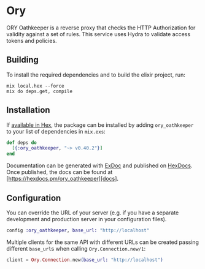 # Ory

ORY Oathkeeper is a reverse proxy that checks the HTTP Authorization for validity against a set of rules. This service uses Hydra to validate access tokens and policies.

## Building

To install the required dependencies and to build the elixir project, run:

```console
mix local.hex --force
mix do deps.get, compile
```

## Installation

If [available in Hex][], the package can be installed by adding `ory_oathkeeper` to
your list of dependencies in `mix.exs`:

```elixir
def deps do
  [{:ory_oathkeeper, "~> v0.40.2"}]
end
```

Documentation can be generated with [ExDoc][] and published on [HexDocs][]. Once published, the docs can be found at
[https://hexdocs.pm/ory_oathkeeper][docs].

## Configuration

You can override the URL of your server (e.g. if you have a separate development and production server in your
configuration files).

```elixir
config :ory_oathkeeper, base_url: "http://localhost"
```

Multiple clients for the same API with different URLs can be created passing different `base_url`s when calling
`Ory.Connection.new/1`:

```elixir
client = Ory.Connection.new(base_url: "http://localhost")
```

[exdoc]: https://github.com/elixir-lang/ex_doc
[hexdocs]: https://hexdocs.pm
[available in hex]: https://hex.pm/docs/publish
[docs]: https://hexdocs.pm/ory_oathkeeper
